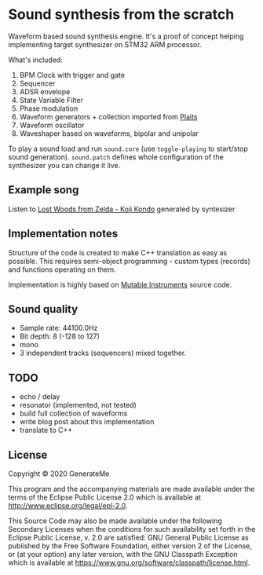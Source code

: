 # Sound synthesis from the scratch

Waveform based sound synthesis engine. It's a proof of concept helping implementing target synthesizer on STM32 ARM processor.

What's included:

1. BPM Clock with trigger and gate
2. Sequencer
3. ADSR envelope
4. State Variable Filter
5. Phase modulation
6. Waveform generators + collection imported from [Plaits](https://mutable-instruments.net/modules/plaits/)
7. Waveform oscillator
8. Waveshaper based on waveforms, bipolar and unipolar

To play a sound load and run `sound.core` (use `toggle-playing` to start/stop sound generation). `sound.patch` defines whole configuration of the synthesizer you can change it live.

## Example song

Listen to [Lost Woods from Zelda - Koji Kondo](song.wav) generated by syntesizer

## Implementation notes

Structure of the code is created to make C++ translation as easy as possible. This requires semi-object programming - custom types (records) and functions operating on them.

Implementation is highly based on [Mutable Instruments](https://mutable-instruments.net/) source code.

## Sound quality

* Sample rate: 44100.0Hz
* Bit depth: 8 (-128 to 127)
* mono
* 3 independent tracks (sequencers) mixed together.

## TODO

* echo / delay
* resonator (implemented, not tested)
* build full collection of waveforms
* write blog post about this implementation
* translate to C++

## License

Copyright © 2020 GenerateMe

This program and the accompanying materials are made available under the
terms of the Eclipse Public License 2.0 which is available at
http://www.eclipse.org/legal/epl-2.0.

This Source Code may also be made available under the following Secondary
Licenses when the conditions for such availability set forth in the Eclipse
Public License, v. 2.0 are satisfied: GNU General Public License as published by
the Free Software Foundation, either version 2 of the License, or (at your
option) any later version, with the GNU Classpath Exception which is available
at https://www.gnu.org/software/classpath/license.html.
